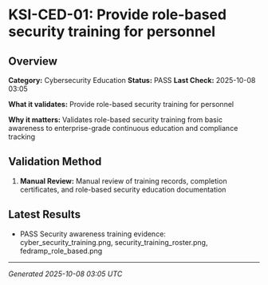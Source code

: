 # KSI-CED-01: Provide role-based security training for personnel

## Overview

**Category:** Cybersecurity Education
**Status:** PASS
**Last Check:** 2025-10-08 03:05

**What it validates:** Provide role-based security training for personnel

**Why it matters:** Validates role-based security training from basic awareness to enterprise-grade continuous education and compliance tracking

## Validation Method

1. **Manual Review:** Manual review of training records, completion certificates, and role-based security education documentation

## Latest Results

- PASS Security awareness training evidence: cyber_security_training.png, security_training_roster.png, fedramp_role_based.png

---
*Generated 2025-10-08 03:05 UTC*